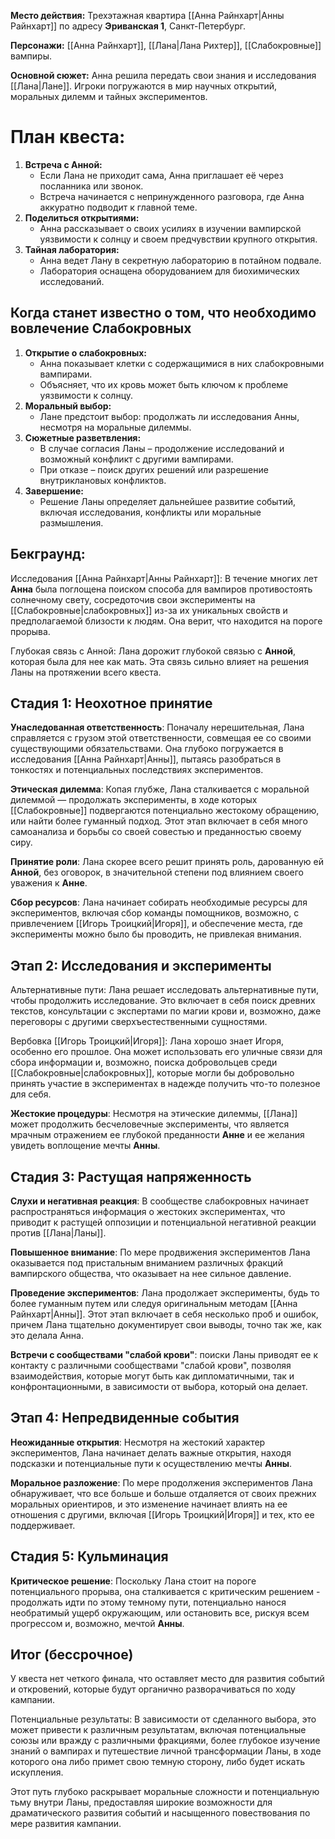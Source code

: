 **Место действия:** Трехэтажная квартира [[Анна Райнхарт|Анны Райнхарт]] по адресу **Эриванская 1**, Санкт-Петербург.

**Персонажи:** [[Анна Райнхарт]], [[Лана|Лана Рихтер]], [[Слабокровные]] вампиры.

**Основной сюжет:** Анна решила передать свои знания и исследования [[Лана|Лане]]. Игроки погружаются в мир научных открытий, моральных дилемм и тайных экспериментов.

# План квеста:

1. **Встреча с Анной:**
    - Если Лана не приходит сама, Анна приглашает её через посланника или звонок.
    - Встреча начинается с непринужденного разговора, где Анна аккуратно подводит к главной теме.
2. **Поделиться открытиями:**
    - Анна рассказывает о своих усилиях в изучении вампирской уязвимости к солнцу и своем предчувствии крупного открытия.
3. **Тайная лаборатория:**
    - Анна ведет Лану в секретную лабораторию в потайном подвале.
    - Лаборатория оснащена оборудованием для биохимических исследований.

## Когда станет известно о том, что необходимо вовлечение Слабокровных

1. **Открытие о слабокровных:**
    - Анна показывает клетки с содержащимися в них слабокровными вампирами.
    - Объясняет, что их кровь может быть ключом к проблеме уязвимости к солнцу.
2. **Моральный выбор:**
    - Лане предстоит выбор: продолжать ли исследования Анны, несмотря на моральные дилеммы.
3. **Сюжетные разветвления:**
    - В случае согласия Ланы – продолжение исследований и возможный конфликт с другими вампирами.
    - При отказе – поиск других решений или разрешение внутриклановых конфликтов.
4. **Завершение:**
    - Решение Ланы определяет дальнейшее развитие событий, включая исследования, конфликты или моральные размышления.


## Бекграунд:

Исследования [[Анна Райнхарт|Анны Райнхарт]]: В течение многих лет **Анна** была поглощена поиском способа для вампиров противостоять солнечному свету, сосредоточив свои эксперименты на [[Слабокровные|слабокровных]] из-за их уникальных свойств и предполагаемой близости к людям. Она верит, что находится на пороге прорыва.

Глубокая связь с Анной: Лана дорожит глубокой связью с **Анной**, которая была для нее как мать. Эта связь сильно влияет на решения Ланы на протяжении всего квеста.
## Стадия 1: Неохотное принятие

**Унаследованная ответственность**: Поначалу нерешительная, Лана справляется с грузом этой ответственности, совмещая ее со своими существующими обязательствами. Она глубоко погружается в исследования [[Анна Райнхарт|Анны]], пытаясь разобраться в тонкостях и потенциальных последствиях экспериментов.

**Этическая дилемма**: Копая глубже, Лана сталкивается с моральной дилеммой — продолжать эксперименты, в ходе которых [[Слабокровные]] подвергаются потенциально жестокому обращению, или найти более гуманный подход. Этот этап включает в себя много самоанализа и борьбы со своей совестью и преданностью своему сиру.

**Принятие роли**: Лана скорее всего решит принять роль, дарованную ей **Анной**, без оговорок, в значительной степени под влиянием своего уважения к **Анне**.

**Сбор ресурсов**: Лана начинает собирать необходимые ресурсы для экспериментов, включая сбор команды помощников, возможно, с привлечением [[Игорь Троицкий|Игоря]], и обеспечение места, где эксперименты можно было бы проводить, не привлекая внимания.

## Этап 2: Исследования и эксперименты

Альтернативные пути: Лана решает исследовать альтернативные пути, чтобы продолжить исследование. Это включает в себя поиск древних текстов, консультации с экспертами по магии крови и, возможно, даже переговоры с другими сверхъестественными сущностями.

Вербовка [[Игорь Троицкий|Игоря]]: Лана хорошо знает Игоря, особенно его прошлое. Она может использовать его уличные связи для сбора информации и, возможно, поиска добровольцев среди [[Слабокровные|слабокровных]], которые могли бы добровольно принять участие в экспериментах в надежде получить что-то полезное для себя.

**Жестокие процедуры**: Несмотря на этические дилеммы, [[Лана]] может продолжить бесчеловечные эксперименты, что является мрачным отражением ее глубокой преданности **Анне** и ее желания увидеть воплощение мечты **Анны**.

## Стадия 3: Растущая напряженность

**Слухи и негативная реакция**: В сообществе слабокровных начинает распространяться информация о жестоких экспериментах, что приводит к растущей оппозиции и потенциальной негативной реакции против [[Лана|Ланы]].

**Повышенное внимание**: По мере продвижения экспериментов Лана оказывается под пристальным вниманием различных фракций вампирского общества, что оказывает на нее сильное давление.

**Проведение экспериментов**: Лана продолжает эксперименты, будь то более гуманным путем или следуя оригинальным методам [[Анна Райнхарт|Анны]]. Этот этап включает в себя несколько проб и ошибок, причем Лана тщательно документирует свои выводы, точно так же, как это делала Анна.

**Встречи с сообществами "слабой крови"**: поиски Ланы приводят ее к контакту с различными сообществами "слабой крови", позволяя взаимодействия, которые могут быть как дипломатичными, так и конфронтационными, в зависимости от выбора, который она делает.

## Этап 4: Непредвиденные события

**Неожиданные открытия**: Несмотря на жестокий характер экспериментов, Лана начинает делать важные открытия, находя подсказки и потенциальные пути к осуществлению мечты **Анны**.

**Моральное разложение**: По мере продолжения экспериментов Лана обнаруживает, что все больше и больше отдаляется от своих прежних моральных ориентиров, и это изменение начинает влиять на ее отношения с другими, включая [[Игорь Троицкий|Игоря]] и тех, кто ее поддерживает.

## Стадия 5: Кульминация

**Критическое решение**: Поскольку Лана стоит на пороге потенциального прорыва, она сталкивается с критическим решением - продолжать идти по этому темному пути, потенциально нанося необратимый ущерб окружающим, или остановить все, рискуя всем прогрессом и, возможно, мечтой **Анны**.

## Итог (бессрочное)

У квеста нет четкого финала, что оставляет место для развития событий и откровений, которые будут органично разворачиваться по ходу кампании.

Потенциальные результаты: В зависимости от сделанного выбора, это может привести к различным результатам, включая потенциальные союзы или вражду с различными фракциями, более глубокое изучение знаний о вампирах и путешествие личной трансформации Ланы, в ходе которого она либо примет свою темную сторону, либо будет искать искупления.

Этот путь глубоко раскрывает моральные сложности и потенциальную тьму внутри Ланы, предоставляя широкие возможности для драматического развития событий и насыщенного повествования по мере развития кампании.